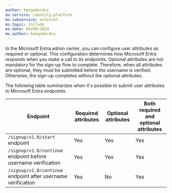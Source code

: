 ```yaml
---
author: kengaderdus
ms.service: identity-platform
ms.subservice: external
ms.topic: include
ms.date: 04/09/2024
ms.author: kengaderdus
---
```


In the Microsoft Entra admin center, you can configure user attributes as required or optional. This configuration determines how Microsoft Entra responds when you make a call to its endpoints. Optional attributes are not mandatory for the sign-up flow to complete. Therefore, when all attributes are optional, they must be submitted before the username is verified. Otherwise, the sign-up completes without the optional attributes.
 
The following table summarizes when it's possible to submit user attributes to Microsoft Entra endpoints. 

| Endpoint |Required attributes | Optional attributes | Both required and optional attributes |
| ---- | --- |  --- | --- | 
| `/signup/v1.0/start` endpoint | Yes  | Yes  | Yes |
| `/signup/v1.0/continue` endpoint before username verification | Yes  | Yes  | Yes  |
| `/signup/v1.0/continue` endpoint after username verification |  Yes | No  | Yes |
